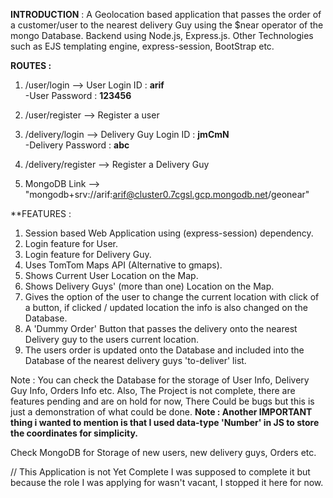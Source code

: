 **INTRODUCTION** : 
	A Geolocation based application that passes the order of a customer/user to the nearest delivery Guy using the $near operator of the mongo Database.
	Backend using Node.js, Express.js. Other Technologies such as EJS templating engine, express-session, BootStrap etc. 


**ROUTES :**
1. /user/login            -->   User Login ID   : **arif**                    
					  -User Password   : **123456**

2. /user/register         -->	 Register a user 

3. /delivery/login        -->	 Delivery Guy Login ID : **jmCmN**         
					  -Delivery Password   : **abc**

4. /delivery/register     -->	 Register a Delivery Guy

5. MongoDB Link	   -->  "mongodb+srv://arif:arif@cluster0.7cgsl.gcp.mongodb.net/geonear"


**FEATURES : 
1. Session based Web Application using (express-session) dependency.
2. Login feature for User.
3. Login feature for Delivery Guy.
4. Uses TomTom Maps API (Alternative to gmaps).
5. Shows Current User Location on the Map.
6. Shows Delivery Guys' (more than one) Location on the Map.
7. Gives the option of the user to change the current location with click of a button, if clicked / updated location the info is also changed on the Database.
8. A 'Dummy Order' Button that passes the delivery onto the nearest Delivery guy to the users current location.
9. The users order is updated onto the Database and included into the Database of the nearest delivery guys 'to-deliver' list.


Note : You can check the Database for the storage of User Info, Delivery Guy Info, Orders Info etc. Also, The Project is not complete, there are features pending and are on hold for now, There Could be bugs but this is just a demonstration of what could be done. 
**Note : Another IMPORTANT thing i wanted to mention is that I used data-type 'Number' in JS to store the coordinates for simplicity.**  

Check MongoDB for Storage of new users, new delivery guys, Orders etc.

// This Application is not Yet Complete I was supposed to complete it but because the role I was applying for wasn't vacant, I stopped it here for now.

